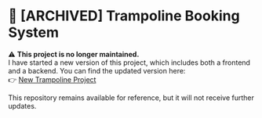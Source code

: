 # 🚨 [ARCHIVED] Trampoline Booking System

⚠️ **This project is no longer maintained.**  
I have started a new version of this project, which includes both a frontend and a backend. You can find the updated version here:  
👉 [New Trampoline Project](https://github.com/snokela/trampoline-booking-frontend)

This repository remains available for reference, but it will not receive further updates.

